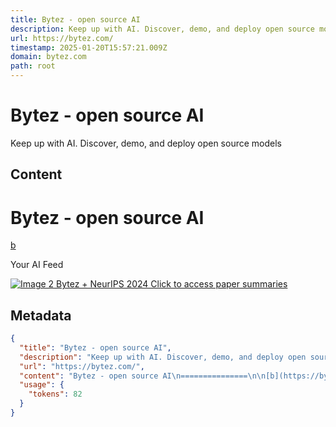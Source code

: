 ```yaml
---
title: Bytez - open source AI
description: Keep up with AI. Discover, demo, and deploy open source models
url: https://bytez.com/
timestamp: 2025-01-20T15:57:21.009Z
domain: bytez.com
path: root
---
```


# Bytez - open source AI


Keep up with AI. Discover, demo, and deploy open source models


## Content

Bytez - open source AI
===============

[b](https://bytez.com/)

Your AI Feed

[![Image 2](https://upload.wikimedia.org/wikipedia/en/0/08/Logo_for_Conference_on_Neural_Information_Processing_Systems.svg) Bytez + NeurIPS 2024 Click to access paper summaries](https://bytez.com/neurips)

## Metadata

```json
{
  "title": "Bytez - open source AI",
  "description": "Keep up with AI. Discover, demo, and deploy open source models",
  "url": "https://bytez.com/",
  "content": "Bytez - open source AI\n===============\n\n[b](https://bytez.com/)\n\nYour AI Feed\n\n[![Image 2](https://upload.wikimedia.org/wikipedia/en/0/08/Logo_for_Conference_on_Neural_Information_Processing_Systems.svg) Bytez + NeurIPS 2024 Click to access paper summaries](https://bytez.com/neurips)",
  "usage": {
    "tokens": 82
  }
}
```

